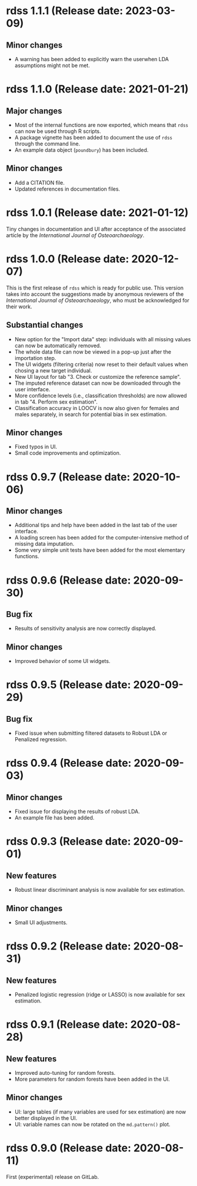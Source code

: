 # rdss 1.1.1 (Release date: 2023-03-09)

## Minor changes
- A warning has been added to explicitly warn the userwhen LDA assumptions might not be met.

# rdss 1.1.0 (Release date: 2021-01-21)

## Major changes
- Most of the internal functions are now exported, which means that `rdss` can now be used through R scripts.
- A package vignette has been added to document the use of `rdss` through the command line.
- An example data object (`poundbury`) has been included.

## Minor changes
- Add a CITATION file.
- Updated references in documentation files.

# rdss 1.0.1 (Release date: 2021-01-12)

Tiny changes in documentation and UI after acceptance of the associated article by the *International Journal of Osteoarchaeology*.

# rdss 1.0.0 (Release date: 2020-12-07)

This is the first release of `rdss` which is ready for public use. This version takes into account the suggestions made by anonymous reviewers of the *International Journal of Osteoarchaeology*, who must be acknowledged for their work.

## Substantial changes
- New option for the "Import data" step: individuals with all missing values can now be automatically removed.
- The whole data file can now be viewed in a pop-up just after the importation step.
- The UI widgets (filtering criteria) now reset to their default values when chosing a new target individual.
- New UI layout for tab "3. Check or customize the reference sample".
- The imputed reference dataset can now be downloaded through the user interface.
- More confidence levels (i.e., classification thresholds) are now allowed in tab "4. Perform sex estimation".
- Classification accuracy in LOOCV is now also given for females and males separately, in search for potential bias in sex estimation.

## Minor changes
- Fixed typos in UI.
- Small code improvements and optimization.

# rdss 0.9.7 (Release date: 2020-10-06)

## Minor changes
- Additional tips and help have been added in the last tab of the user interface.
- A loading screen has been added for the computer-intensive method of missing data imputation.
- Some very simple unit tests have been added for the most elementary functions.

# rdss 0.9.6 (Release date: 2020-09-30)

## Bug fix
- Results of sensitivity analysis are now correctly displayed.

## Minor changes
- Improved behavior of some UI widgets.

# rdss 0.9.5 (Release date: 2020-09-29)

## Bug fix
- Fixed issue when submitting filtered datasets to Robust LDA or Penalized regression.

# rdss 0.9.4 (Release date: 2020-09-03)

## Minor changes
- Fixed issue for displaying the results of robust LDA.
- An example file has been added.

# rdss 0.9.3 (Release date: 2020-09-01)

## New features
- Robust linear discriminant analysis is now available for sex estimation.

## Minor changes
- Small UI adjustments.

# rdss 0.9.2 (Release date: 2020-08-31)

## New features
- Penalized logistic regression (ridge or LASSO) is now available for sex estimation.

# rdss 0.9.1 (Release date: 2020-08-28)

## New features
- Improved auto-tuning for random forests.
- More parameters for random forests have been added in the UI.

## Minor changes
- UI: large tables (if many variables are used for sex estimation) are now better displayed in the UI.
- UI: variable names can now be rotated on the `md.pattern()` plot.

# rdss 0.9.0 (Release date: 2020-08-11)

First (experimental) release on GitLab.
